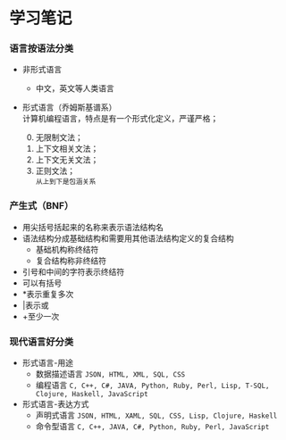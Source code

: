 # 学习笔记
### 语言按语法分类
* 非形式语言
    * 中文，英文等人类语言
* 形式语言（乔姆斯基谱系）  
    计算机编程语言，特点是有一个形式化定义，严谨严格；

    0. 无限制文法；
    1. 上下文相关文法；
    2. 上下文无关文法；
    3. 正则文法；<br/>
        `从上到下是包涵关系`

### 产生式（BNF）
* 用尖括号括起来的名称来表示语法结构名
* 语法结构分成基础结构和需要用其他语法结构定义的复合结构
    * 基础机构称终结符
    * 复合结构称非终结符
* 引号和中间的字符表示终结符
* 可以有括号
* *表示重复多次
* |表示或
* +至少一次

### 现代语言好分类
* 形式语言-用途
    * 数据描述语言
    `JSON, HTML, XML, SQL, CSS`
    * 编程语言
    `C, C++, C#, JAVA, Python, Ruby, Perl, Lisp, T-SQL, Clojure, Haskell, JavaScript`
* 形式语言-表达方式
    * 声明式语言
    `JSON, HTML, XAML, SQL, CSS, Lisp, Clojure, Haskell`
    * 命令型语言
    `C, C++, JAVA, C#, Python, Ruby, Perl, JavaScript`